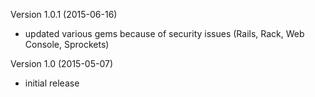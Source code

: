 Version 1.0.1 (2015-06-16)

- updated various gems because of security issues (Rails, Rack, Web Console, Sprockets)

Version 1.0 (2015-05-07)

- initial release
